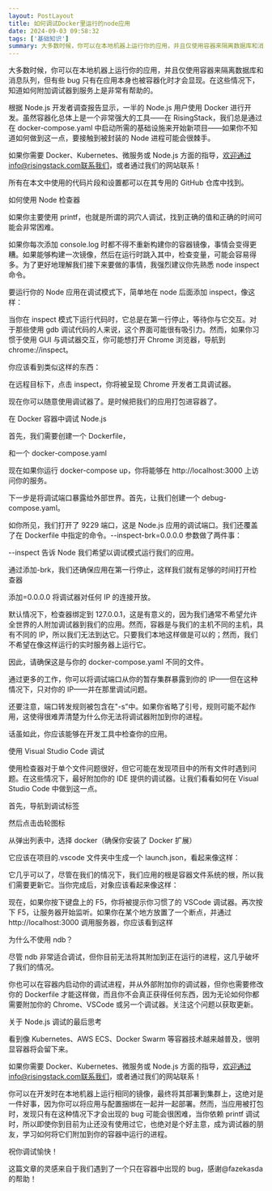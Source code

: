 ```yaml
---
layout: PostLayout
title: 如何调试Docker里运行的node应用
date: 2024-09-03 09:58:32
tags: ['基础知识']
summary: 大多数时候，你可以在本地机器上运行你的应用，并且仅使用容器来隔离数据库和消息队列，但有些bug只有在应用本身也被容器化时才会显现。在这些情况下，知道如何附加调试器到服务上是非常有帮助的。根据Node.js开发者调查报告显示，一半的Node.js用户使用Docker进行开发。虽然容器化总体上是一个非常强大的工具——在RisingStack，我们总是通过在docker-compose.yaml中启
---
```


大多数时候，你可以在本地机器上运行你的应用，并且仅使用容器来隔离数据库和消息队列，但有些 bug 只有在应用本身也被容器化时才会显现。在这些情况下，知道如何附加调试器到服务上是非常有帮助的。

根据 Node.js 开发者调查报告显示，一半的 Node.js 用户使用 Docker 进行开发。虽然容器化总体上是一个非常强大的工具——在 RisingStack，我们总是通过在 docker-compose.yaml 中启动所需的基础设施来开始新项目——如果你不知道如何做到这一点，要接触到被封装的 Node 进程可能会很棘手。

如果你需要 Docker、Kubernetes、微服务或 Node.js 方面的指导，欢迎通过info@risingstack.com联系我们，或者通过我们的网站联系！

所有在本文中使用的代码片段和设置都可以在其专用的 GitHub 仓库中找到。

如何使用 Node 检查器

如果你主要使用 printf，也就是所谓的洞穴人调试，找到正确的值和正确的时间可能会非常困难。

如果你每次添加 console.log 时都不得不重新构建你的容器镜像，事情会变得更糟。如果能够构建一次镜像，然后在运行时跳入其中，检查变量，可能会容易得多。为了更好地理解我们接下来要做的事情，我强烈建议你先熟悉 node inspect 命令。

要运行你的 Node 应用在调试模式下，简单地在 node 后面添加 inspect，像这样：

当你在 inspect 模式下运行代码时，它总是在第一行停止，等待你与它交互。对于那些使用 gdb 调试代码的人来说，这个界面可能很有吸引力。然而，如果你习惯于使用 GUI 与调试器交互，你可能想打开 Chrome 浏览器，导航到 chrome://inspect。

你应该看到类似这样的东西：

在远程目标下，点击 inspect，你将被呈现 Chrome 开发者工具调试器。

现在你可以随意使用调试器了。是时候把我们的应用打包进容器了。

在 Docker 容器中调试 Node.js

首先，我们需要创建一个 Dockerfile，

和一个 docker-compose.yaml

现在如果你运行 docker-compose up，你将能够在 http://localhost:3000 上访问你的服务。

下一步是将调试端口暴露给外部世界。首先，让我们创建一个 debug-compose.yaml。

如你所见，我们打开了 9229 端口，这是 Node.js 应用的调试端口。我们还覆盖了在 Dockerfile 中指定的命令。--inspect-brk=0.0.0.0 参数做了两件事：

--inspect 告诉 Node 我们希望以调试模式运行我们的应用。

通过添加-brk，我们还确保应用在第一行停止，这样我们就有足够的时间打开检查器

添加=0.0.0.0 将调试器对任何 IP 的连接开放。

默认情况下，检查器绑定到 127.0.0.1，这是有意义的，因为我们通常不希望允许全世界的人附加调试器到我们的应用。然而，容器是与我们的主机不同的主机，具有不同的 IP，所以我们无法到达它。只要我们本地这样做是可以的；然而，我们不希望在像这样运行的实时服务器上运行它。

因此，请确保这是与你的 docker-compose.yaml 不同的文件。

通过更多的工作，你可以将调试端口从你的暂存集群暴露到你的 IP——但在这种情况下，只对你的 IP——并在那里调试问题。

还要注意，端口转发规则被包含在"-s"中。如果你省略了引号，规则可能不起作用，这使得很难弄清楚为什么你无法将调试器附加到你的进程。

话虽如此，你应该能够在开发工具中检查你的应用。

使用 Visual Studio Code 调试

使用检查器对于单个文件问题很好，但它可能在发现项目中的所有文件时遇到问题。在这些情况下，最好附加你的 IDE 提供的调试器。让我们看看如何在 Visual Studio Code 中做到这一点。

首先，导航到调试标签

然后点击齿轮图标

从弹出列表中，选择 docker（确保你安装了 Docker 扩展）

它应该在项目的.vscode 文件夹中生成一个 launch.json，看起来像这样：

它几乎可以了，尽管在我们的情况下，我们应用的根是容器文件系统的根，所以我们需要更新它。当你完成后，对象应该看起来像这样：

现在，如果你按下键盘上的 F5，你将被提示你习惯了的 VSCode 调试器。再次按下 F5，让服务器开始监听。如果你在某个地方放置了一个断点，并通过 http://localhost:3000 调用服务器，你应该看到这样

为什么不使用 ndb？

尽管 ndb 非常适合调试，但你目前无法将其附加到正在运行的进程，这几乎破坏了我们的情况。

你也可以在容器内启动你的调试进程，并从外部附加你的调试器，但你也需要修改你的 Dockerfile 才能这样做，而且你不会真正获得任何东西，因为无论如何你都需要附加你的 Chrome、VSCode 或另一个调试器。关注这个问题以获取更新。

关于 Node.js 调试的最后思考

看到像 Kubernetes、AWS ECS、Docker Swarm 等容器技术越来越普及，很明显容器将会留下来。

如果你需要 Docker、Kubernetes、微服务或 Node.js 方面的指导，欢迎通过info@risingstack.com联系我们，或者通过我们的网站联系！

你可以在开发时在本地机器上运行相同的镜像，最终将其部署到集群上，这绝对是一件好事，因为你可以将应用与配置捆绑在一起并一起部署。然而，当应用被打包时，发现只有在这种情况下才会出现的 bug 可能会很困难，当你依赖 printf 调试时，所以即使你到目前为止还没有使用过它，也绝对是个好主意，成为调试器的朋友，学习如何将它们附加到你的容器中运行的进程。

祝你调试愉快！

这篇文章的灵感来自于我们遇到了一个只在容器中出现的 bug，感谢@fazekasda 的帮助！
